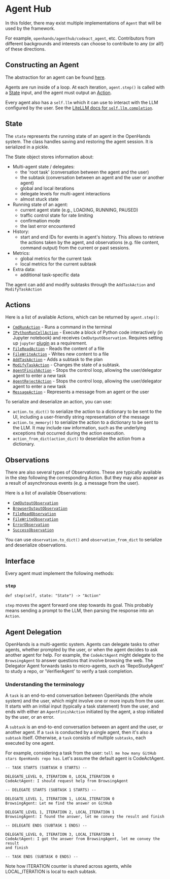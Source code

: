 # Agent Hub

In this folder, there may exist multiple implementations of `Agent` that will be used by the framework.

For example, `openhands/agenthub/codeact_agent`, etc.
Contributors from different backgrounds and interests can choose to contribute to any (or all!) of these directions.

## Constructing an Agent

The abstraction for an agent can be found [here](../controller/agent.py).

Agents are run inside of a loop. At each iteration, `agent.step()` is called with a
[State](../controller/state/state.py) input, and the agent must output an [Action](../events/action).

Every agent also has a `self.llm` which it can use to interact with the LLM configured by the user.
See the [LiteLLM docs for `self.llm.completion`](https://docs.litellm.ai/docs/completion).

## State

The `state` represents the running state of an agent in the OpenHands system. The class handles saving and restoring the agent session. It is serialized in a pickle.

The State object stores information about:

* Multi-agent state / delegates:
  * the 'root task' (conversation between the agent and the user)
  * the subtask (conversation between an agent and the user or another agent)
  * global and local iterations
  * delegate levels for multi-agent interactions
  * almost stuck state
* Running state of an agent:
  * current agent state (e.g., LOADING, RUNNING, PAUSED)
  * traffic control state for rate limiting
  * confirmation mode
  * the last error encountered
* History:
  * start and end IDs for events in agent's history. This allows to retrieve the actions taken by the agent, and observations (e.g. file content, command output) from the current or past sessions.
* Metrics:
  * global metrics for the current task
  * local metrics for the current subtask
* Extra data:
  * additional task-specific data

The agent can add and modify subtasks through the `AddTaskAction` and `ModifyTaskAction`

## Actions

Here is a list of available Actions, which can be returned by `agent.step()`:

- [`CmdRunAction`](../events/action/commands.py) - Runs a command in the terminal
- [`IPythonRunCellAction`](../events/action/commands.py) - Execute a block of Python code interactively (in Jupyter notebook) and receives `CmdOutputObservation`. Requires setting up `jupyter` [plugin](../runtime/plugins) as a requirement.
- [`FileReadAction`](../events/action/files.py) - Reads the content of a file
- [`FileWriteAction`](../events/action/files.py) - Writes new content to a file
- [`AddTaskAction`](../events/action/tasks.py) - Adds a subtask to the plan
- [`ModifyTaskAction`](../events/action/tasks.py) - Changes the state of a subtask.
- [`AgentFinishAction`](../events/action/agent.py) - Stops the control loop, allowing the user/delegator agent to enter a new task
- [`AgentRejectAction`](../events/action/agent.py) - Stops the control loop, allowing the user/delegator agent to enter a new task
- [`MessageAction`](../events/action/message.py) - Represents a message from an agent or the user

To serialize and deserialize an action, you can use:
- `action.to_dict()` to serialize the action to a dictionary to be sent to the UI, including a user-friendly string representation of the message
- `action.to_memory()` to serialize the action to a dictionary to be sent to the LLM. It may include raw information, such as the underlying exceptions that occurred during the action execution.
- `action_from_dict(action_dict)` to deserialize the action from a dictionary.

## Observations

There are also several types of Observations. These are typically available in the step following the corresponding Action.
But they may also appear as a result of asynchronous events (e.g. a message from the user).

Here is a list of available Observations:

- [`CmdOutputObservation`](../events/observation/commands.py)
- [`BrowserOutputObservation`](../events/observation/browse.py)
- [`FileReadObservation`](../events/observation/files.py)
- [`FileWriteObservation`](../events/observation/files.py)
- [`ErrorObservation`](../events/observation/error.py)
- [`SuccessObservation`](../events/observation/success.py)

You can use `observation.to_dict()` and `observation_from_dict` to serialize and deserialize observations.

## Interface

Every agent must implement the following methods:

### `step`

```
def step(self, state: "State") -> "Action"
```

`step` moves the agent forward one step towards its goal. This probably means
sending a prompt to the LLM, then parsing the response into an `Action`.

## Agent Delegation

OpenHands is a multi-agentic system. Agents can delegate tasks to other agents, whether
prompted by the user, or when the agent decides to ask another agent for help. For example,
the `CodeActAgent` might delegate to the `BrowsingAgent` to answer questions that involve browsing
the web. The Delegator Agent forwards tasks to micro-agents, such as 'RepoStudyAgent' to study a repo,
or 'VerifierAgent' to verify a task completion.

### Understanding the terminology

A `task` is an end-to-end conversation between OpenHands (the whole system) and the user,
which might involve one or more inputs from the user. It starts with an initial input
(typically a task statement) from the user, and ends with either an `AgentFinishAction`
initiated by the agent, a stop initiated by the user, or an error.

A `subtask` is an end-to-end conversation between an agent and the user, or
another agent. If a `task` is conducted by a single agent, then it's also a `subtask`
itself. Otherwise, a `task` consists of multiple `subtasks`, each executed by
one agent.

For example, considering a task from the user: `tell me how many GitHub stars
OpenHands repo has`. Let's assume the default agent is CodeActAgent.

```
-- TASK STARTS (SUBTASK 0 STARTS) --

DELEGATE_LEVEL 0, ITERATION 0, LOCAL_ITERATION 0
CodeActAgent: I should request help from BrowsingAgent

-- DELEGATE STARTS (SUBTASK 1 STARTS) --

DELEGATE_LEVEL 1, ITERATION 1, LOCAL_ITERATION 0
BrowsingAgent: Let me find the answer on GitHub

DELEGATE_LEVEL 1, ITERATION 2, LOCAL_ITERATION 1
BrowsingAgent: I found the answer, let me convey the result and finish

-- DELEGATE ENDS (SUBTASK 1 ENDS) --

DELEGATE_LEVEL 0, ITERATION 3, LOCAL_ITERATION 1
CodeActAgent: I got the answer from BrowsingAgent, let me convey the result
and finish

-- TASK ENDS (SUBTASK 0 ENDS) --
```

Note how ITERATION counter is shared across agents, while LOCAL_ITERATION
is local to each subtask.
